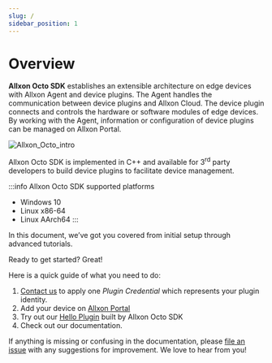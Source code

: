 ```yaml
---
slug: /
sidebar_position: 1
---
```


# Overview

**Allxon Octo SDK** establishes an extensible architecture on edge devices with Allxon Agent and device plugins. The Agent handles the communication between device plugins and Allxon Cloud. The device plugin connects and controls the hardware or software modules of edge devices. By working with the Agent, information or configuration of device plugins can be managed on Allxon Portal. 

![Allxon_Octo_intro](../_img/Allxon_Octo_intro.png)

Allxon Octo SDK is implemented in C++ and available for 3<sup>rd</sup> party developers to build device plugins to facilitate device management.

:::info Allxon Octo SDK supported platforms
- Windows 10
- Linux x86-64
- Linux AArch64
:::

In this document, we’ve got you covered from initial setup through advanced tutorials.

Ready to get started? Great!

Here is a quick guide of what you need to do:
1.    [Contact us](https://www.allxon.com/contact-allxon-octo) to apply one _Plugin Credential_ which represents your plugin identity.
2.    Add your device on [Allxon Portal](https://dms.allxon.com/next/signin)
3.    Try out our [Hello Plugin](https://github.com/allxon/plugIN-hello) built by Allxon Octo SDK
4.    Check out our documentation.

If anything is missing or confusing in the documentation, please [file an issue](https://www.allxon.com/contact-allxon-octo) with any suggestions for improvement. We love to hear from you!
